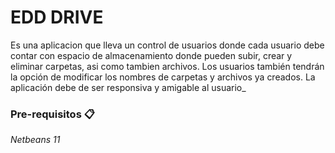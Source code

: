 # EDD DRIVE
Es una aplicacion que lleva un control de usuarios donde cada usuario debe contar con espacio de almacenamiento donde pueden subir, crear y eliminar carpetas, asi como tambien archivos.
Los usuarios también tendrán la opción de modificar los
nombres de carpetas y archivos ya creados. La aplicación debe de ser responsiva y amigable al usuario_

### Pre-requisitos 📋

_Netbeans 11_



